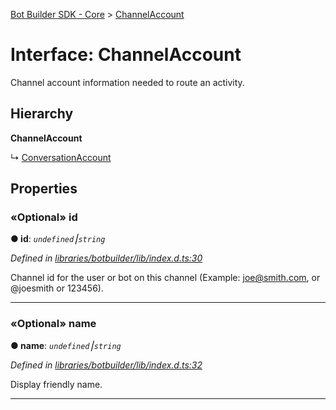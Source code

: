[Bot Builder SDK - Core](../README.md) > [ChannelAccount](../interfaces/botbuilder.channelaccount.md)



# Interface: ChannelAccount


Channel account information needed to route an activity.

## Hierarchy

**ChannelAccount**

↳  [ConversationAccount](botbuilder.conversationaccount.md)









## Properties
<a id="id"></a>

### «Optional» id

**●  id**:  *`undefined`⎮`string`* 

*Defined in [libraries/botbuilder/lib/index.d.ts:30](https://github.com/Microsoft/botbuilder-js/blob/a28edbb/libraries/botbuilder/lib/index.d.ts#L30)*



Channel id for the user or bot on this channel (Example: joe@smith.com, or @joesmith or 123456).




___

<a id="name"></a>

### «Optional» name

**●  name**:  *`undefined`⎮`string`* 

*Defined in [libraries/botbuilder/lib/index.d.ts:32](https://github.com/Microsoft/botbuilder-js/blob/a28edbb/libraries/botbuilder/lib/index.d.ts#L32)*



Display friendly name.




___



